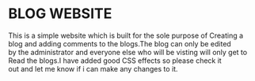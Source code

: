 BLOG WEBSITE
=============




This is a simple website which is built for the sole purpose of Creating a blog and adding comments to the blogs.The blog can only be edited<br/>
by the administrator and everyone else who will be visting will only get to Read the blogs.I have added good CSS effects so please check it <br/>
out and let me know if i can make any changes to it.
